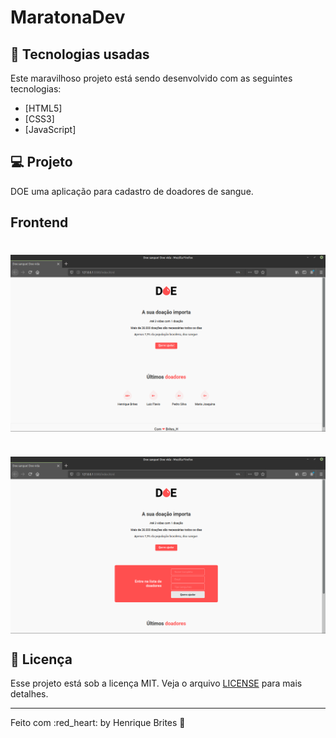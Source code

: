 # MaratonaDev

## :rocket: Tecnologias usadas
Este maravilhoso projeto está sendo desenvolvido com as seguintes tecnologias:

- [HTML5]
- [CSS3]
- [JavaScript]

## :computer: Projeto

DOE uma aplicação para cadastro de doadores de sangue.

## Frontend

<h1 align="center"><img align="center" alt="Frontend" src=".github/frontend.png" width="700"></img></h1>

<h1 align="center"><img align="center" alt="Frontend" src=".github/frontend-form.png" width="700"></img></h1>


## :memo: Licença

Esse projeto está sob a licença MIT. Veja o arquivo [LICENSE](LICENSE) para mais detalhes.

---

Feito com :red_heart: by  Henrique Brites :wave: